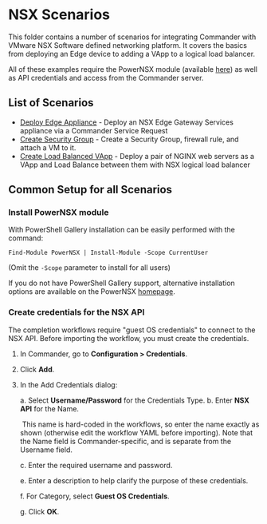 # NSX Scenarios

This folder contains a number of scenarios for integrating Commander with VMware NSX Software defined networking platform. It covers the basics from deploying an Edge device to adding a VApp to a logical load balancer.

All of these examples require the PowerNSX module (available [here](https://github.com/vmware/powernsx)) as well as API credentials and access from the Commander server.

## List of Scenarios
* [Deploy Edge Appliance](Deploy-Edge-Appliance.md) - Deploy an NSX Edge Gateway Services appliance via a Commander Service Request
* [Create Security Group](Create-SecurityGroup.md) - Create a Security Group, firewall rule, and attach a VM to it.
* [Create Load Balanced VApp](Create-LoadBalanced-VApp.md) - Deploy a pair of NGINX web servers as a VApp and Load Balance between them with NSX logical load balancer

## Common Setup for all Scenarios
### Install PowerNSX module
With PowerShell Gallery installation can be easily performed with the command:
```
Find-Module PowerNSX | Install-Module -Scope CurrentUser
```
(Omit the `-Scope` parameter to install for all users)

If you do not have PowerShell Gallery support, alternative installation options are available on the PowerNSX [homepage](https://github.com/vmware/powernsx).

### Create credentials for the NSX API
The completion workflows require "guest OS credentials" to connect to the NSX API. Before importing the workflow, you must create the credentials.
1. In Commander, go to **Configuration > Credentials**.
2. Click **Add**.
3. In the Add Credentials dialog: 

   a. Select **Username/Password** for the Credentials Type.
   b. Enter **NSX API** for the Name.

   ​    This name is hard-coded in the workflows, so enter the name exactly as shown (otherwise edit the workflow YAML before importing). Note that the Name field is Commander-specific, and is separate from the Username field.

   c. Enter the required username and password.

   e. Enter a description to help clarify the purpose of these credentials.

   f. For Category, select **Guest OS Credentials**.

   g. Click **OK**.
